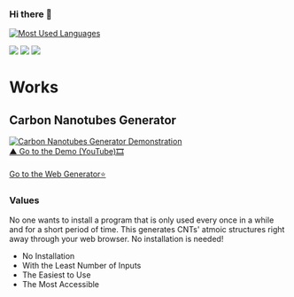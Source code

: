 ### Hi there 👋

[![Most Used Languages](https://github-readme-stats-4msqctdmo-sue-creator.vercel.app/api/top-langs/?username=suecreamm&exclude_repo=github-readme-stats,suecreamm.github.io&hide=css,html,scss,javascript&layout=compact)](https://github.com/suecreamm/github-readme-stats)

<img src="https://img.shields.io/badge/python-3776AB?style=for-the-badge&logo=python&logoColor=white"> <img src="https://img.shields.io/badge/c++-00599C?style=for-the-badge&logo=c%2B%2B&logoColor=white"> <img src="https://img.shields.io/badge/arduino-00979D?style=for-the-badge&logo=arduino&logoColor=white">

# Works
## Carbon Nanotubes Generator 

[![Carbon Nanotubes Generator Demonstration](https://github.com/suecreamm/cnt_generator/raw/main/readmeImg.png)](https://youtube.com/watch?v=0635k6-32jk&feature=shares)
<br><a href="https://github.com/suecreamm/cnt_generator/blob/main/readmeImg.png">  ▲ Go to the Demo (YouTube)🎞 </a>
<br><br>
<a href="https://suecreamm.github.io/cnt_generator/" target="_blank" rel="noopener noreferrer">Go to the Web Generator⭐</a><br>

### Values
No one wants to install a program that is only used every once in a while and for a short period of time. This generates CNTs' atmoic structures right away through your web browser. No installation is needed! 
- No Installation
- With the Least Number of Inputs
- The Easiest to Use
- The Most Accessible





<!--
**sue-creator/sue-creator** is a ✨ _special_ ✨ repository because its `README.md` (this file) appears on your GitHub profile.

Here are some ideas to get you started:

- 🔭 I’m currently working on ...
- 🌱 I’m currently learning ...
- 👯 I’m looking to collaborate on ...
- 🤔 I’m looking for help with ...
- 💬 Ask me about ...
- 📫 How to reach me: ...
- 😄 Pronouns: ...
- ⚡ Fun fact: ...
-->

